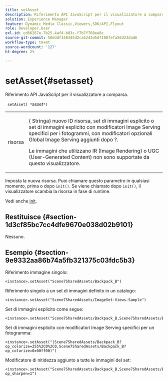 ```yaml
---
title: setAsset
description: Riferimento API JavaScript per il visualizzatore a comparsa.
solution: Experience Manager
feature: Dynamic Media Classic,Viewers,SDK/API,Flyout
role: Developer,User
exl-id: cd66267e-7b25-4af4-b83c-f7b7f768ea8c
source-git-commit: 50dddf148345d2ca5243d5d7108fefa56d23dad6
workflow-type: tm+mt
source-wordcount: '127'
ht-degree: 2%

---
```


# setAsset{#setasset}

Riferimento API JavaScript per il visualizzatore a comparsa.

` setAsset( *`asset`*)`

<table id="table_896DFF34A68A403DB93A6D597461A573"> 
 <tbody> 
  <tr> 
   <td colname="col1"> <p> <span class="codeph"> <span class="varname"> risorsa</span> </span> </p> </td> 
   <td colname="col2"> <p>{<span class="codeph"> Stringa</span>} nuovo ID risorsa, set di immagini esplicito o set di immagini esplicito con modificatori Image Serving specifici per i fotogrammi, con modificatori opzionali Global Image Serving aggiunti dopo <span class="codeph"> ?</span>. </p> <p> Le immagini che utilizzano IR (Image Rendering) o UGC (User-Generated Content) non sono supportate da questo visualizzatore. </p> </td> 
  </tr> 
 </tbody> 
</table>

Imposta la nuova risorsa. Puoi chiamare questo parametro in qualsiasi momento, prima o dopo `init()`. Se viene chiamato dopo `init()`, il visualizzatore scambia la risorsa in fase di runtime.

Vedi anche [init](../../../c-html5-s7-aem-asset-viewers/c-html5-flyout-viewer-20-about/c-html5-flyout-viewer-20-javascriptapiref/r-html5-flyout-viewer-20-javascriptapiref-init.md#reference-8651640683fc4a538bfb660709d1a463).

## Restituisce {#section-1d3cf85bc7cc4dfe9670e038d02b9101}

Nessuno.

## Esempio {#section-9e9332aa86b74a5fb321375c03fdc5b3}

Riferimento immagine singolo:

```
<instance>.setAsset("Scene7SharedAssets/Backpack_B")
```

Riferimento singolo a un set di immagini definito in un catalogo:

```
<instance>.setAsset("Scene7SharedAssets/ImageSet-Views-Sample")
```

Set di immagini esplicito come segue:

```
<instance>.setAsset("Scene7SharedAssets/Backpack_B,Scene7SharedAssets/Backpack_C")
```

Set di immagini esplicito con modificatori Image Serving specifici per un fotogramma:

```
<instance>.setAsset("(Scene7SharedAssets/Backpack_B?op_colorize=255%2C0%2C0,Scene7SharedAssets/Backpack_B?op_colorize=0x00ff00)")
```

Modificatore di nitidezza aggiunto a tutte le immagini del set:

```
<instance>.setAsset("Scene7SharedAssets/Backpack_B,Scene7SharedAssets/Backpack_C?op_sharpen=1")
```
